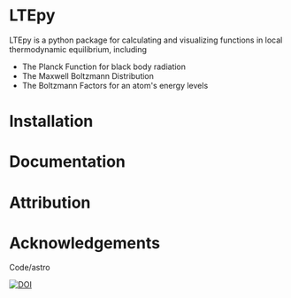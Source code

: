# LTEpy

LTEpy is a python package for calculating and visualizing functions in local thermodynamic equilibrium, including
* The Planck Function for black body radiation
* The Maxwell Boltzmann Distribution
* The Boltzmann Factors for an atom's energy levels

# Installation

# Documentation

# Attribution

# Acknowledgements
Code/astro



[![DOI](https://zenodo.org/badge/664794683.svg)](https://zenodo.org/badge/latestdoi/664794683)
